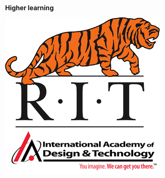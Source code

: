 ## Higher learning

<div class="flex two-column">
  <div class="fragment">
    <img class="noborder" src="images/rit.png" alt="">
  </div>
  <div class="fragment" style="display: flex; align-items: center;">
    <img class="noborder" src="images/iadt.png" alt="">
  </div>
</div>